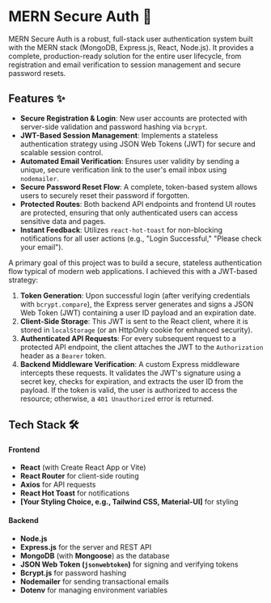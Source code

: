 # MERN Secure Auth 🔐

MERN Secure Auth is a robust, full-stack user authentication system built with the MERN stack (MongoDB, Express.js, React, Node.js). It provides a complete, production-ready solution for the entire user lifecycle, from registration and email verification to session management and secure password resets.

## Features ✨

-   **Secure Registration & Login**: New user accounts are protected with server-side validation and password hashing via `bcrypt`.
-   **JWT-Based Session Management**: Implements a stateless authentication strategy using JSON Web Tokens (JWT) for secure and scalable session control.
-   **Automated Email Verification**: Ensures user validity by sending a unique, secure verification link to the user's email inbox using `nodemailer`.
-   **Secure Password Reset Flow**: A complete, token-based system allows users to securely reset their password if forgotten.
-   **Protected Routes**: Both backend API endpoints and frontend UI routes are protected, ensuring that only authenticated users can access sensitive data and pages.
-   **Instant Feedback**: Utilizes `react-hot-toast` for non-blocking notifications for all user actions (e.g., "Login Successful," "Please check your email").

A primary goal of this project was to build a secure, stateless authentication flow typical of modern web applications. I achieved this with a JWT-based strategy:

1.  **Token Generation**: Upon successful login (after verifying credentials with `bcrypt.compare`), the Express server generates and signs a JSON Web Token (JWT) containing a user ID payload and an expiration date.
2.  **Client-Side Storage**: This JWT is sent to the React client, where it is stored in `localStorage` (or an HttpOnly cookie for enhanced security).
3.  **Authenticated API Requests**: For every subsequent request to a protected API endpoint, the client attaches the JWT to the `Authorization` header as a `Bearer` token.
4.  **Backend Middleware Verification**: A custom Express middleware intercepts these requests. It validates the JWT's signature using a secret key, checks for expiration, and extracts the user ID from the payload. If the token is valid, the user is authorized to access the resource; otherwise, a `401 Unauthorized` error is returned.

## Tech Stack 🛠️

#### Frontend
-   **React** (with Create React App or Vite)
-   **React Router** for client-side routing
-   **Axios** for API requests
-   **React Hot Toast** for notifications
-   **[Your Styling Choice, e.g., Tailwind CSS, Material-UI]** for styling

#### Backend
-   **Node.js**
-   **Express.js** for the server and REST API
-   **MongoDB** (with **Mongoose**) as the database
-   **JSON Web Token (`jsonwebtoken`)** for signing and verifying tokens
-   **Bcrypt.js** for password hashing
-   **Nodemailer** for sending transactional emails
-   **Dotenv** for managing environment variables

